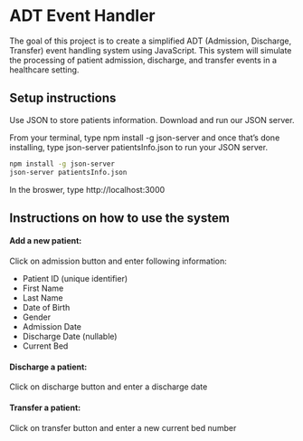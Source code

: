 # ADT Event Handler

The goal of this project is to create a simplified ADT (Admission, Discharge, Transfer) event
handling system using JavaScript. This system will simulate the processing of patient admission,
discharge, and transfer events in a healthcare setting. 

## Setup instructions
Use JSON to store patients information. Download and run our JSON server.

From your terminal, type npm install -g json-server and once that’s done installing, type json-server patientsInfo.json to run your JSON server.
```bash
npm install -g json-server 
json-server patientsInfo.json
```
In the broswer, type http://localhost:3000

## Instructions on how to use the system

#### Add a new patient:
Click on admission button and enter following information:
- Patient ID (unique identifier)
- First Name
- Last Name
- Date of Birth
- Gender
- Admission Date
- Discharge Date (nullable)
- Current Bed

#### Discharge a patient:
Click on discharge button and enter a discharge date

#### Transfer a patient:
Click on transfer button and enter a new current bed number
